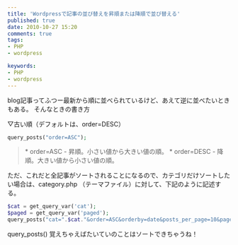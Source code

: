 ```yaml
---
title: 'Wordpressで記事の並び替えを昇順または降順で並び替える'
published: true
date: 2010-10-27 15:20
comments: true
tags:
- PHP
- wordpress

keywords:
- PHP
- wordpress
---
```

blog記事ってふつー最新から順に並べられているけど、あえて逆に並べたいときもある。
そんなときの書き方

▽古い順（デフォルトは、order=DESC）


```php
query_posts("order=ASC");
```

<blockquote>
    * order=ASC - 昇順。小さい値から大きい値の順。
    * order=DESC - 降順。大きい値から小さい値の順。 
</blockquote>

ただ、これだと全記事がソートされることになるので、カテゴリだけソートしたい場合は、category.php （テーマファイル）に対して、下記のように記述する。


```php
$cat = get_query_var('cat');
$paged = get_query_var('paged');
query_posts("cat=".$cat."&order=ASC&orderby=date&posts_per_page=10&paged=".$paged);
```

query_posts() 覚えちゃえばたいていのことはソートできちゃうね！